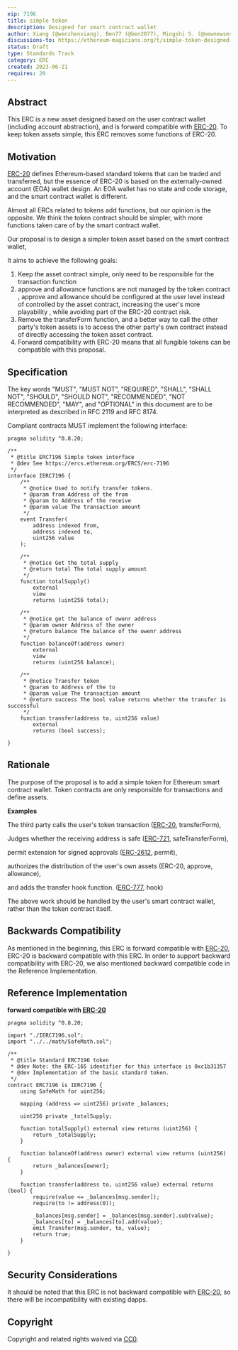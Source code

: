 ```yaml
---
eip: 7196
title: simple token
description: Designed for smart contract wallet
author: Xiang (@wenzhenxiang), Ben77 (@ben2077), Mingshi S. (@newnewsms)
discussions-to: https://ethereum-magicians.org/t/simple-token-designed-for-smart-contract-wallet-aa/14757
status: Draft
type: Standards Track
category: ERC
created: 2023-06-21
requires: 20
---
```


## Abstract

This ERC is a new asset designed based on the user contract wallet (including account abstraction), and is forward compatible with [ERC-20](./erc-20.md). To keep token assets simple, this ERC removes some functions of ERC-20.

## Motivation

[ERC-20](./erc-20.md) defines Ethereum-based standard tokens that can be traded and transferred, but the essence of ERC-20 is based on the externally-owned account (EOA) wallet design. An EOA wallet has no state and code storage, and the smart contract wallet is different.

Almost all ERCs related to tokens add functions, but our opinion is the opposite. We think the token contract should be simpler, with more functions taken care of by the smart contract wallet.

Our proposal is to design a simpler token asset based on the smart contract wallet, 

It aims to achieve the following goals:

1. Keep the asset contract simple, only need to be responsible for the transaction function
2. approve and allowance functions are not managed by the token contract , approve and allowance should be configured at the user level instead of controlled by the asset contract, increasing the user's more playability , while avoiding part of the ERC-20 contract risk.
3. Remove the transferForm function, and a better way to call the other party's token assets is to access the other party's own contract instead of directly accessing the token asset contract.
4. Forward compatibility with ERC-20 means that all fungible tokens can be compatible with this proposal.

## Specification

The key words "MUST", "MUST NOT", "REQUIRED", "SHALL", "SHALL NOT", "SHOULD", "SHOULD NOT", "RECOMMENDED", "NOT RECOMMENDED", "MAY", and "OPTIONAL" in this document are to be interpreted as described in RFC 2119 and RFC 8174.

Compliant contracts MUST implement the following interface:

```solidity
pragma solidity ^0.8.20;

/**
 * @title ERC7196 Simple token interface 
 * @dev See https://ercs.ethereum.org/ERCS/erc-7196
 */
interface IERC7196 {
    /**
     * @notice Used to notify transfer tokens.
     * @param from Address of the from
     * @param to Address of the receive
     * @param value The transaction amount 
     */
    event Transfer(
        address indexed from,
        address indexed to,
        uint256 value
    );
	
    /**
     * @notice Get the total supply
     * @return total The total supply amount
     */
    function totalSupply() 
        external  
        view
        returns (uint256 total);
	  
    /**
     * @notice get the balance of owenr address
     * @param owner Address of the owner
     * @return balance The balance of the owenr address
     */
    function balanceOf(address owner) 
        external
        view
        returns (uint256 balance);

    /**
     * @notice Transfer token
     * @param to Address of the to
     * @param value The transaction amount 
     * @return success The bool value returns whether the transfer is successful
     */
    function transfer(address to, uint256 value)
        external
        returns (bool success);

}
```

## Rationale

The purpose of the proposal is to add a simple token for Ethereum smart contract wallet.  Token contracts are only responsible for transactions and define assets. 

****Examples****

The third party calls the user's token transaction ([ERC-20](./erc-20.md), transferForm), 

Judges whether the receiving address is safe ([ERC-721](./erc-721.md), safeTransferForm), 

permit extension for signed approvals ([ERC-2612](./erc-2612.md), permit),

authorizes the distribution of the user's own assets (ERC-20, approve, allowance), 

and adds the transfer hook function. ([ERC-777](./erc-777.md), hook)

The above work should be handled by the user's smart contract wallet, rather than the token contract itself.

## Backwards Compatibility

As mentioned in the beginning, this ERC is forward compatible with [ERC-20](./erc-20.md), ERC-20 is backward compatible with this ERC. In order to support backward compatibility with ERC-20, we also mentioned backward compatible code in the Reference Implementation.

## Reference Implementation

**forward compatible with [ERC-20](./erc-20.md)**

```solidity
pragma solidity ^0.8.20;

import "./IERC7196.sol";
import "../../math/SafeMath.sol";

/**
 * @title Standard ERC7196 token
 * @dev Note: the ERC-165 identifier for this interface is 0xc1b31357
 * @dev Implementation of the basic standard token.
 */
contract ERC7196 is IERC7196 {
    using SafeMath for uint256;

    mapping (address => uint256) private _balances;

    uint256 private _totalSupply;

    function totalSupply() external view returns (uint256) {
        return _totalSupply;
    }

    function balanceOf(address owner) external view returns (uint256) {
        return _balances[owner];
    }

    function transfer(address to, uint256 value) external returns (bool) {
        require(value <= _balances[msg.sender]);
        require(to != address(0));

        _balances[msg.sender] = _balances[msg.sender].sub(value);
        _balances[to] = _balances[to].add(value);
        emit Transfer(msg.sender, to, value);
        return true;
    }

}
```


## Security Considerations

It should be noted that this ERC is not backward compatible with [ERC-20](./erc-20.md), so there will be incompatibility with existing dapps.

## Copyright

Copyright and related rights waived via [CC0](../LICENSE.md).
